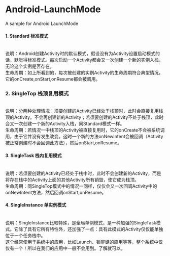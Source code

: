 # Android-LaunchMode
A sample for Android LaunchMode

#### 1. Standard 标准模式
<br/>说明：Android创建Activity时的默认模式，假设没有为Activity设置启动模式的话，默觉得标准模式。每次启动一个Activity都会又一次创建一个新的实例入栈，无论这个实例是否存在。
<br/>生命周期：如上所看到的，每次被创建的实例Activity的生命周期符合典型情况，它的onCreate,onStart,onResume都会被调用。
### 2. SingleTop 栈顶复用模式
<br/>说明：分两种处理情况：须要创建的Activity已经处于栈顶时，此时会直接复用栈顶的Activity。不会再创建新的Activity；若须要创建的Activity不处于栈顶，此时会又一次创建一个新的Activity入栈，同Standard模式一样。
<br/>生命周期：若情况一中栈顶的Activity被直接复用时，它的onCreate不会被系统调用，由于它并没有发生改变。这时一个新的方法onNewIntent会被回调（Activity被正常创建时不会回调此方法），然后onStart,onResume。
#### 3. SingleTask 栈内复用模式
<br/>说明：若须要创建的Activity已经处于栈中时，此时不会创建新的Activity，而是将存在栈中的Activity上面的其他Activity所有销毁，使它成为栈顶。
<br/>生命周期：同SingleTop模式中的情况一同样，仅仅会又一次回调Activity中的onNewIntent方法，然后回调onStart,onResume。
#### 4. SingleInstance 单实例模式
<br/>说明：SingleInstance比較特殊，是全局单例模式，是一种加强的SingleTask模式。它除了具有它所有特性外，还加强了一点：具有此模式的Activity仅仅能单独位于一个任务栈中。
<br/>这个经常使用于系统中的应用，比如Launch、锁屏键的应用等等，整个系统中仅仅有一个！所以在我们的应用中一般不会用到。了解就可以。
